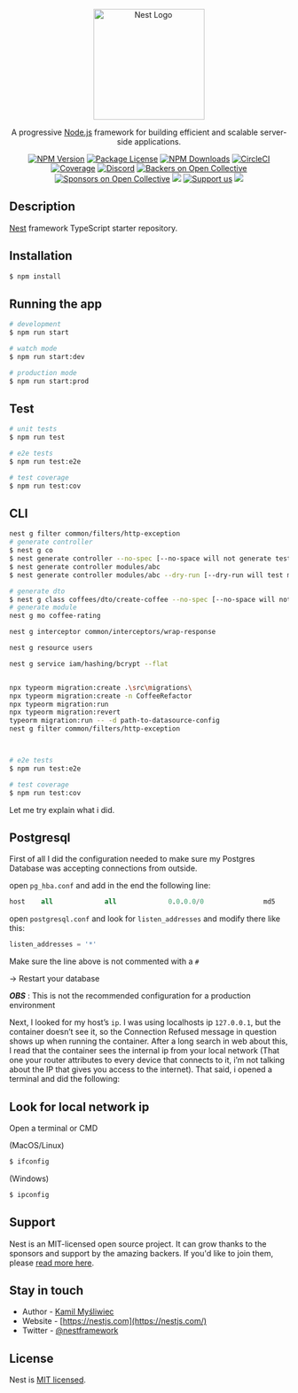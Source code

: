 <p align="center">
  <a href="http://nestjs.com/" target="blank"><img src="https://nestjs.com/img/logo-small.svg" width="200" alt="Nest Logo" /></a>
</p>

<p align="center">A progressive <a href="http://nodejs.org" target="_blank">Node.js</a> framework for building efficient and scalable server-side applications.</p>
    <p align="center">
<a href="https://www.npmjs.com/~nestjscore" target="_blank"><img src="https://img.shields.io/npm/v/@nestjs/core.svg" alt="NPM Version" /></a>
<a href="https://www.npmjs.com/~nestjscore" target="_blank"><img src="https://img.shields.io/npm/l/@nestjs/core.svg" alt="Package License" /></a>
<a href="https://www.npmjs.com/~nestjscore" target="_blank"><img src="https://img.shields.io/npm/dm/@nestjs/common.svg" alt="NPM Downloads" /></a>
<a href="https://circleci.com/gh/nestjs/nest" target="_blank"><img src="https://img.shields.io/circleci/build/github/nestjs/nest/master" alt="CircleCI" /></a>
<a href="https://coveralls.io/github/nestjs/nest?branch=master" target="_blank"><img src="https://coveralls.io/repos/github/nestjs/nest/badge.svg?branch=master#9" alt="Coverage" /></a>
<a href="https://discord.gg/G7Qnnhy" target="_blank"><img src="https://img.shields.io/badge/discord-online-brightgreen.svg" alt="Discord"/></a>
<a href="https://opencollective.com/nest#backer" target="_blank"><img src="https://opencollective.com/nest/backers/badge.svg" alt="Backers on Open Collective" /></a>
<a href="https://opencollective.com/nest#sponsor" target="_blank"><img src="https://opencollective.com/nest/sponsors/badge.svg" alt="Sponsors on Open Collective" /></a>
  <a href="https://paypal.me/kamilmysliwiec" target="_blank"><img src="https://img.shields.io/badge/Donate-PayPal-ff3f59.svg"/></a>
    <a href="https://opencollective.com/nest#sponsor"  target="_blank"><img src="https://img.shields.io/badge/Support%20us-Open%20Collective-41B883.svg" alt="Support us"></a>
  <a href="https://twitter.com/nestframework" target="_blank"><img src="https://img.shields.io/twitter/follow/nestframework.svg?style=social&label=Follow"></a>
</p>
  <!--[![Backers on Open Collective](https://opencollective.com/nest/backers/badge.svg)](https://opencollective.com/nest#backer)
  [![Sponsors on Open Collective](https://opencollective.com/nest/sponsors/badge.svg)](https://opencollective.com/nest#sponsor)-->

## Description

[Nest](https://github.com/nestjs/nest) framework TypeScript starter repository.

## Installation

```bash
$ npm install
```

## Running the app

```bash
# development
$ npm run start

# watch mode
$ npm run start:dev

# production mode
$ npm run start:prod
```

## Test

```bash
# unit tests
$ npm run test

# e2e tests
$ npm run test:e2e

# test coverage
$ npm run test:cov
```

## CLI

```bash
nest g filter common/filters/http-exception
# generate controller
$ nest g co
$ nest generate controller --no-spec [--no-space will not generate test file]
$ nest generate controller modules/abc
$ nest generate controller modules/abc --dry-run [--dry-run will test mode]

# generate dto
$ nest g class coffees/dto/create-coffee --no-spec [--no-space will not generate test file]
# generate module
nest g mo coffee-rating

nest g interceptor common/interceptors/wrap-response

nest g resource users

nest g service iam/hashing/bcrypt --flat


npx typeorm migration:create .\src\migrations\
npx typeorm migration:create -n CoffeeRefactor
npx typeorm migration:run
npx typeorm migration:revert
typeorm migration:run -- -d path-to-datasource-config
nest g filter common/filters/http-exception



# e2e tests
$ npm run test:e2e

# test coverage
$ npm run test:cov
```

Let me try explain what i did.

## Postgresql

First of all I did the configuration needed to make sure my Postgres Database was accepting connections from outside.

open `pg_hba.conf` and add in the end the following line:

```sql
host    all             all             0.0.0.0/0               md5
```

open `postgresql.conf` and look for `listen_addresses` and modify there like this:

```sql
listen_addresses = '*'
```

Make sure the line above is not commented with a `#`

-> Restart your database

**_OBS_** : This is not the recommended configuration for a production environment

Next, I looked for my host’s `ip`. I was using localhosts ip `127.0.0.1`, but the container doesn’t see it, so the Connection Refused message in question shows up when running the container. After a long search in web about this, I read that the container sees the internal ip from your local network (That one your router attributes to every device that connects to it, i’m not talking about the IP that gives you access to the internet). That said, i opened a terminal and did the following:

## Look for local network ip

Open a terminal or CMD

(MacOS/Linux)

```sql
$ ifconfig
```

(Windows)

```sql
$ ipconfig
```

## Support

Nest is an MIT-licensed open source project. It can grow thanks to the sponsors and support by the amazing backers. If you'd like to join them, please [read more here](https://docs.nestjs.com/support).

## Stay in touch

- Author - [Kamil Myśliwiec](https://kamilmysliwiec.com)
- Website - [https://nestjs.com](https://nestjs.com/)
- Twitter - [@nestframework](https://twitter.com/nestframework)

## License

Nest is [MIT licensed](LICENSE).

[circleci-image]: https://img.shields.io/circleci/build/github/nestjs/nest/master?token=abc123def456
[circleci-url]: https://circleci.com/gh/nestjs/nest
